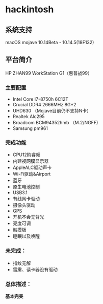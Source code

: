 # hackintosh

## 系统支持

macOS mojave 10.14Beta - 10.14.5(18F132)

## 平台简介

HP ZHAN99 WorkStation G1（惠普战99）

### 主要配置

* Intel Core I7-8750h 6C12T
* Crucial DDR4 2666MHz 8G*2
* UHD630 （Mojave目前仍不支持N卡）
* Realtek Alc295
* Broadcom BCM94352hmb （M.2/NGFF)
* Samsung pm961

### 完成功能

* CPU12阶睿频
* 内建视网膜显示器
* AppleALC驱动声卡
* Wi-Fi驱动&Airport 
* 蓝牙
* 原生电池控制
* USB3.1
* 有线网卡驱动
* 摄像头驱动
* GPS
* 开机不会无背光
* 亮度可调
* 触摸板
* 睡眠以及唤醒

### 未完成：

* 指纹无解
* 雷雳、读卡器没有驱动

### 总体描述：

**基本完美**




